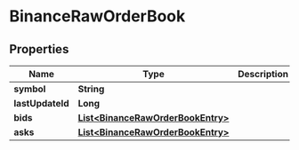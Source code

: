 # BinanceRawOrderBook

## Properties
Name | Type | Description | Notes
------------ | ------------- | ------------- | -------------
**symbol** | **String** |  |  [optional]
**lastUpdateId** | **Long** |  |  [optional]
**bids** | [**List&lt;BinanceRawOrderBookEntry&gt;**](BinanceRawOrderBookEntry.md) |  |  [optional]
**asks** | [**List&lt;BinanceRawOrderBookEntry&gt;**](BinanceRawOrderBookEntry.md) |  |  [optional]
